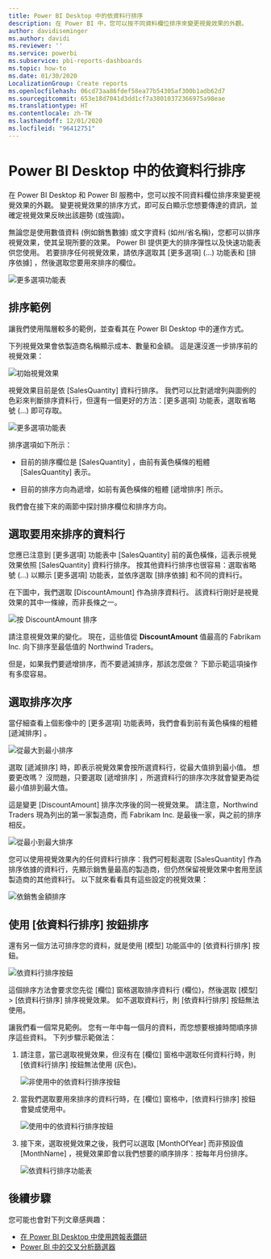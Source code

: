 ```yaml
---
title: Power BI Desktop 中的依資料行排序
description: 在 Power BI 中，您可以按不同資料欄位排序來變更視覺效果的外觀。
author: davidiseminger
ms.author: davidi
ms.reviewer: ''
ms.service: powerbi
ms.subservice: pbi-reports-dashboards
ms.topic: how-to
ms.date: 01/30/2020
LocalizationGroup: Create reports
ms.openlocfilehash: 06cd73aa86fdef58ea77b54305af300b1adb62d7
ms.sourcegitcommit: 653e18d7041d3dd1cf7a38010372366975a98eae
ms.translationtype: HT
ms.contentlocale: zh-TW
ms.lasthandoff: 12/01/2020
ms.locfileid: "96412751"
---
```

# <a name="sort-by-column-in-power-bi-desktop"></a>Power BI Desktop 中的依資料行排序
在 Power BI Desktop 和 Power BI 服務中，您可以按不同資料欄位排序來變更視覺效果的外觀。 變更視覺效果的排序方式，即可反白顯示您想要傳達的資訊，並確定視覺效果反映出該趨勢 (或強調)。

無論您是使用數值資料 (例如銷售數據) 或文字資料 (如州/省名稱)，您都可以排序視覺效果，使其呈現所要的效果。 Power BI 提供更大的排序彈性以及快速功能表供您使用。 若要排序任何視覺效果，請依序選取其 [更多選項]  (...) 功能表和 [排序依據]  ，然後選取您要用來排序的欄位。

![更多選項功能表](media/desktop-sort-by-column/sortbycolumn_2.png)

## <a name="sorting-example"></a>排序範例
讓我們使用階層較多的範例，並查看其在 Power BI Desktop 中的運作方式。

下列視覺效果會依製造商名稱顯示成本、數量和金額。 這是還沒進一步排序前的視覺效果：

![初始視覺效果](media/desktop-sort-by-column/sortbycolumn_1.png)

視覺效果目前是依 [SalesQuantity]  資料行排序。 我們可以比對遞增列與圖例的色彩來判斷排序資料行，但還有一個更好的方法：[更多選項]  功能表，選取省略號 (...) 即可存取。

![更多選項功能表](media/desktop-sort-by-column/sortbycolumn_2.png)

排序選項如下所示：

* 目前的排序欄位是 [SalesQuantity]  ，由前有黃色橫條的粗體 [SalesQuantity]  表示。 

* 目前的排序方向為遞增，如前有黃色橫條的粗體 [遞增排序]  所示。

我們會在接下來的兩節中探討排序欄位和排序方向。

## <a name="select-which-column-to-use-for-sorting"></a>選取要用來排序的資料行
您應已注意到 [更多選項]  功能表中 [SalesQuantity]  前的黃色橫條，這表示視覺效果依照 [SalesQuantity]  資料行排序。 按其他資料行排序也很容易：選取省略號 (...) 以顯示 [更多選項]  功能表，並依序選取 [排序依據]  和不同的資料行。

在下圖中，我們選取 [DiscountAmount]  作為排序資料行。 該資料行剛好是視覺效果的其中一條線，而非長條之一。 

![按 DiscountAmount 排序](media/desktop-sort-by-column/sortbycolumn_3.png)

請注意視覺效果的變化。 現在，這些值從 **DiscountAmount** 值最高的 Fabrikam Inc. 向下排序至最低值的 Northwind Traders。 

但是，如果我們要遞增排序，而不要遞減排序，那該怎麼做？ 下節示範這項操作有多麼容易。

## <a name="select-the-sort-order"></a>選取排序次序
當仔細查看上個影像中的 [更多選項]  功能表時，我們會看到前有黃色橫條的粗體 [遞減排序]  。

![從最大到最小排序](media/desktop-sort-by-column/sortbycolumn_4.png)

選取 [遞減排序]  時，即表示視覺效果會按所選資料行，從最大值排到最小值。 想要更改嗎？ 沒問題，只要選取 [遞增排序]  ，所選資料行的排序次序就會變更為從最小值排到最大值。

這是變更 [DiscountAmount]  排序次序後的同一視覺效果。 請注意，Northwind Traders 現為列出的第一家製造商，而 Fabrikam Inc. 是最後一家，與之前的排序相反。

![從最小到最大排序](media/desktop-sort-by-column/sortbycolumn_5.png)

您可以使用視覺效果內的任何資料行排序：我們可輕鬆選取 [SalesQuantity]  作為排序依據的資料行，先顯示銷售量最高的製造商，但仍然保留視覺效果中套用至該製造商的其他資料行。 以下就來看看具有這些設定的視覺效果：

![依銷售金額排序](media/desktop-sort-by-column/sortbycolumn_6.png)

## <a name="sort-using-the-sort-by-column-button"></a>使用 [依資料行排序] 按鈕排序
還有另一個方法可排序您的資料，就是使用 [模型]  功能區中的 [依資料行排序]  按鈕。

![依資料行排序按鈕](media/desktop-sort-by-column/sortbycolumn_8.png)

這個排序方法會要求您先從 [欄位]  窗格選取排序資料行 (欄位)，然後選取 [模型]   > [依資料行排序]  排序視覺效果。 如不選取資料行，則 [依資料行排序]  按鈕無法使用。

讓我們看一個常見範例。 您有一年中每一個月的資料，而您想要根據時間順序排序這些資料。 下列步驟示範做法：

1. 請注意，當已選取視覺效果，但沒有在 [欄位]  窗格中選取任何資料行時，則 [依資料行排序]  按鈕無法使用 (灰色)。
   
   ![非使用中的依資料行排序按鈕](media/desktop-sort-by-column/sortbycolumn_9.png)

2. 當我們選取要用來排序的資料行時，在 [欄位]  窗格中，[依資料行排序]  按鈕會變成使用中。
   
   ![使用中的依資料行排序按鈕](media/desktop-sort-by-column/sortbycolumn_10.png)
3. 接下來，選取視覺效果之後，我們可以選取 [MonthOfYear]  而非預設值 [MonthName]  ，視覺效果即會以我們想要的順序排序︰按每年月份排序。
   
   ![依資料行排序功能表](media/desktop-sort-by-column/sortbycolumn_11.png)


<!---
This functionality is no longer active. Jan 2020

## Getting back to default column for sorting
You can sort by any column you'd like, but there may be times when you want the visual to return to its default sorting column. No problem. For a visual that has a sort column selected, open the **More options** menu and select that column again, and the visualization returns to its default sort column.

For example, here's our previous chart:

![Initial visualization](media/desktop-sort-by-column/sortbycolumn_6.png)

When we go back to the menu and select **SalesQuantity** again, the visual defaults to being ordered alphabetically by **Manufacturer**, as shown in the following image.

![Default sort order](media/desktop-sort-by-column/sortbycolumn_7.png)

With so many options for sorting your visuals, creating just the chart or image you want is easy.
--->

## <a name="next-steps"></a>後續步驟

您可能也會對下列文章感興趣：

* [在 Power BI Desktop 中使用跨報表鑽研](desktop-cross-report-drill-through.md)
* [Power BI 中的交叉分析篩選器](../visuals/power-bi-visualization-slicers.md)
